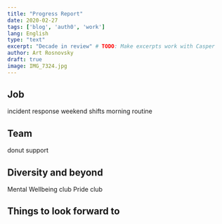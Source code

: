 ```yaml
---
title: "Progress Report"
date: 2020-02-27
tags: ['blog', 'auth0', 'work']
lang: English
type: "text"
excerpt: "Decade in review" # TODO: Make excerpts work with Casper
author: Art Rosnovsky
draft: true
image: IMG_7324.jpg
---
```


## Job

incident response
weekend shifts
morning routine

## Team

donut
support

## Diversity and beyond

Mental Wellbeing club
Pride club

## Things to look forward to 

